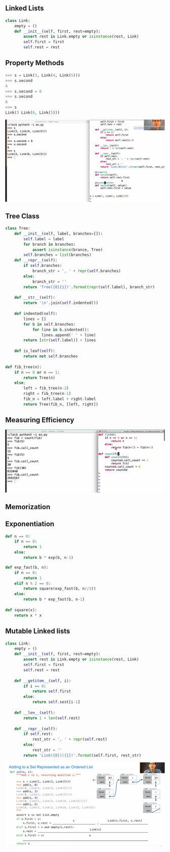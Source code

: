 ## Linked Lists

```python
class Link:
    empty = ()
    def __init__(self, first, rest=empty):
        assert rest is Link.empty or isinstance(rest, Link)
        self.first = first
        self.rest = rest
```

## Property Methods

```python
>>> s = Link(3, Link(4, Link(5)))
>>> s.second
4
>>> s.second = 6
>>> s.second
6
>>> s
Link(3 Link(6, Link(5)))
```

![image-20220511113828875](Lecture_19_Linked_Lists&Trees.assets/image-20220511113828875.png)

## Tree Class

```python
class Tree:
    def __init__(self, label, branches=[]):
        self.label = label
        for branch in branches:
            assert isinstance(brance, Tree)
        self.branches = list(branches)
    def __repr__(self):
        if self.branches:
            branch_str = ', ' + repr(self.branches)
		else:
            branch_str = ''
        return 'Tree({0}{1})'.format(repr(self.label), branch_str)
    
    def __str__(self):
        return '\n'.join(self.indented())
    
    def indented(self):
        lines = []
        for b in self.branches:
            for line in b.indented():
                lines.append(' ' + line)
        return [str(self.label)] + lines
    
    def is_leaf(self):
        return not self.branches
    
def fib_tree(n):
    if n == 0 or n == 1:
        return Tree(n)
    else;
    	left = fib_tree(n-2)
        right = fib_tree(n-1)
        fib_n = left.label + right.label
        return Tree(fib_n, [left, right])
```



## Measuring Efficiency

![image-20220511120350259](Lecture_19_Linked_Lists&Trees.assets/image-20220511120350259.png)

## Memorization

## Exponentiation

```python
def n == 0:
    if n == 0:
        return 1
    else:
        return b * exp(b, n-1)
```

```python
def exp_fast(b, n):
    if n == 0:
        return 1
    elif n % 2 == 0:
        return square(exp_fast(b, n//2))
    else:
        return b * exp_fast(b, n-1)

def square(x):
    return x * x
```



## Mutable Linked lists

```python
class Link:
    empty = ()
    def __init__(self, first, rest=empty):
        assert rest is Link.empty or isinstance(rest, Link)
        self.first = first
        self.rest = rest
   	
    def __getitem__(self, i):
        if i == 0:
            return self.first
        else:
            return self.sest[i-1]
    
    def __len__(self):
        return 1 + len(self.rest)
    
    def __repr__(self):
        if self.rest:
            rest_str = ', ' + repr(self.rest)
        else:
            rest_str = ''
        return 'Link({0})({1})'.format(self.first, rest_str)  
```

![image-20220511125109339](Lecture_19_Linked_Lists&Trees.assets/image-20220511125109339.png)



 